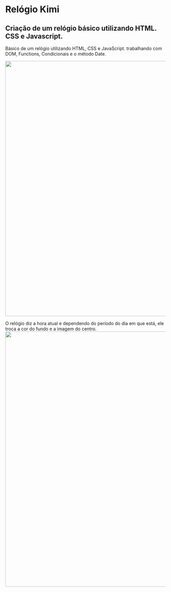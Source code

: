 <h1>Relógio Kimi</h1>
<h2>Criação de um relógio básico utilizando HTML. CSS e Javascript.</h2>
<p>Básico de um relógio utilizando HTML, CSS e JavaScript. trabalhando com DOM, Functions, Condicionais e o método Date.</p>

<img width="800px" src="https://user-images.githubusercontent.com/115563184/212181211-4059651e-5bb3-4c2f-a274-b9f96cdefac9.png">

<p> O relógio diz a hora atual e dependendo do período do dia em que está, ele troca a cor do fundo e a imagem do centro.

<img width="800px" src="https://user-images.githubusercontent.com/115563184/212186549-ec9613b2-8d50-4c4d-8580-51fde5ee0634.png">

